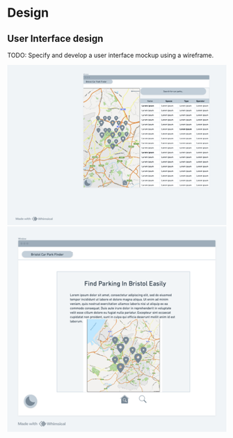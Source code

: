 # Design

## User Interface design
TODO: Specify and develop a user interface mockup using a wireframe.

![ ](images/searchpage.png)
![ ](images/homepage.png) 